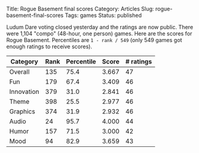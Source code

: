 Title: Rogue Basement final scores
Category: Articles
Slug: rogue-basement-final-scores
Tags: games
Status: published

Ludum Dare voting closed yesterday and the ratings are now public. There were 1,104 "compo" (48-hour, one person) games. Here are the scores for Rogue Basement. Percentiles are `1 - rank / 549` (only 549 games got enough ratings to receive scores).

Category   | Rank | Percentile | Score | # ratings
---------- | ---- | ---------- | ----- | ---------
Overall    | 135  | 75.4       | 3.667 | 47
Fun        | 179  | 67.4       | 3.409 | 46
Innovation | 379  | 31.0       | 2.841 | 46
Theme      | 398  | 25.5       | 2.977 | 46
Graphics   | 374  | 31.9       | 2.932 | 46
Audio      | 24   | 95.7       | 4.000 | 44
Humor      | 157  | 71.5       | 3.000 | 42
Mood       | 94   | 82.9       | 3.659 | 43
